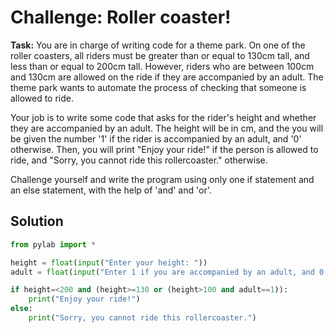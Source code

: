 # Challenge: Roller coaster!


**Task:** You are in charge of writing code for a theme park. On one of the roller coasters, all riders must be greater than or equal to 130cm tall, and less than or equal to 200cm tall. However, riders who are between 100cm and 130cm are allowed on the ride if they are accompanied by an adult. The theme park wants to automate the process of checking that someone is allowed to ride.

Your job is to write some code that asks for the rider's height and whether they are accompanied by an adult. The height will be in cm, and the you will be given the number '1' if the rider is accompanied by an adult, and '0' otherwise. Then, you will print "Enjoy your ride!" if the person is allowed to ride, and "Sorry, you cannot ride this rollercoaster." otherwise. 

Challenge yourself and write the program using only one if statement and an else statement, with the help of 'and' and 'or'. 

## Solution

```python
from pylab import *

height = float(input("Enter your height: "))
adult = float(input("Enter 1 if you are accompanied by an adult, and 0 otherwise"))

if height=<200 and (height>=130 or (height>100 and adult==1)):
    print("Enjoy your ride!")
else:
    print("Sorry, you cannot ride this rollercoaster.")



```


